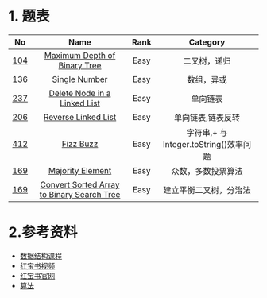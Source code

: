 
# 1. 题表
| No                                                                 |                                                                  Name                                                                  | Rank  |     Category      |
| ------------------------------------------------------------------ | :------------------------------------------------------------------------------------------------------------------------------------: | :---: | :---------------: |
| [104](https://leetcode.com/problems/maximum-depth-of-binary-tree/) | [Maximum Depth of Binary Tree](https://github.com/lihaotong100/leetcode/tree/master/104.%20Maximum%20Depth%20of%20Binary%20Tree(Easy)) | Easy  |   二叉树，递归    |
| [136](https://leetcode.com/problems/single-number/)                |                       [Single Number](https://github.com/lihaotong100/leetcode/tree/master/136.Single%20Number)                        | Easy  |    数组，异或     |
| [237](https://leetcode.com/problems/delete-node-in-a-linked-list/) |    [Delete Node in a Linked List](https://github.com/lihaotong100/leetcode/tree/master/237.Delete%20Node%20in%20a%20Linked%20List)     | Easy  |     单向链表      |
| [206](https://leetcode.com/problems/delete-node-in-a-linked-list/) |                               [Reverse Linked List](https://leetcode.com/problems/reverse-linked-list/)                                | Easy  | 单向链表,链表反转 |
| [412](https://leetcode.com/problems/fizz-buzz/) |                               [Fizz Buzz](https://github.com/lihaotong100/leetcode/tree/master/412.%20Fizz%20Buzz)                                | Easy  | 字符串,+ 与 Integer.toString()效率问题 |
| [169](https://leetcode.com/problems/majority-element/) | [Majority Element](https://github.com/lihaotong100/leetcode/tree/master/169.%20Majority%20Element) | Easy  | 众数，多数投票算法 |
| [169](https://leetcode.com/problems/convert-sorted-array-to-binary-search-tree/) | [ Convert Sorted Array to Binary Search Tree](https://github.com/lihaotong100/leetcode/tree/master/108.%20Convert%20Sorted%20Array%20to%20Binary%20Search%20Tree) | Easy  | 建立平衡二叉树，分治法 |



# 2.参考资料
* [数据结构课程](https://www.educative.io/courses/data-structures-in-java-an-interview-refresher?aff=K7qB)
* [红宝书视频](https://link.zhihu.com/?target=https%3A//www.youtube.com/watch%3Fv%3D1QZDe28peZk%26list%3DPLRdD1c6QbAqJn0606RlOR6T3yUqFWKwmX)
* [红宝书官网](https://link.zhihu.com/?target=https%3A//algs4.cs.princeton.edu/lectures/)
* [算法](http://jeffe.cs.illinois.edu/teaching/algorithms/)

